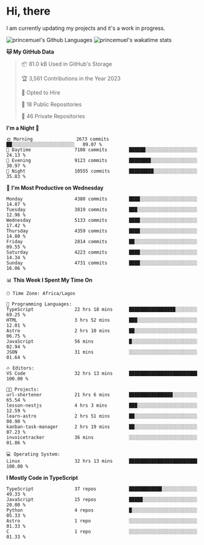 # Hi, there

<!--
**princemuel/princemuel** is a ✨ _special_ ✨ repository because its `README.md` (this file) appears on your GitHub profile.

Here are some ideas to get you started:

- 🔭 I’m currently working on ...
- 🌱 I’m currently learning ...
- 👯 I’m looking to collaborate on ...
- 🤔 I’m looking for help with ...
- 💬 Ask me about ...
- 📫 How to reach me: ...
- 😄 Pronouns: ...
- ⚡ Fun fact: ...
-->

I am currently updating my projects and it's a work in progress.

![princemuel's Github Languages](https://github-readme-stats.vercel.app/api/top-langs/?username=princemuel&text_color=586069&layout=compact&hide_border=true&title_color=0366d6&count_private=true&include_all_commits=true&theme=tokyonight&show_icons=true)
![princemuel's wakatime stats](https://github-readme-stats.vercel.app/api/wakatime?username=princemuel&text_color=586069&layout=compact&hide_border=true&title_color=0366d6&count_private=true&include_all_commits=true&theme=tokyonight&show_icons=true)

<!--START_SECTION:waka-->
**🐱 My GitHub Data** 

> 📦 81.0 kB Used in GitHub's Storage 
 > 
> 🏆 3,561 Contributions in the Year 2023
 > 
> 💼 Opted to Hire
 > 
> 📜 18 Public Repositories 
 > 
> 🔑 46 Private Repositories 
 > 
**I'm a Night 🦉** 

```text
🌞 Morning                2673 commits        ██░░░░░░░░░░░░░░░░░░░░░░░   09.07 % 
🌆 Daytime                7108 commits        ██████░░░░░░░░░░░░░░░░░░░   24.13 % 
🌃 Evening                9123 commits        ████████░░░░░░░░░░░░░░░░░   30.97 % 
🌙 Night                  10555 commits       █████████░░░░░░░░░░░░░░░░   35.83 % 
```
📅 **I'm Most Productive on Wednesday** 

```text
Monday                   4380 commits        ████░░░░░░░░░░░░░░░░░░░░░   14.87 % 
Tuesday                  3819 commits        ███░░░░░░░░░░░░░░░░░░░░░░   12.96 % 
Wednesday                5133 commits        ████░░░░░░░░░░░░░░░░░░░░░   17.42 % 
Thursday                 4359 commits        ████░░░░░░░░░░░░░░░░░░░░░   14.80 % 
Friday                   2814 commits        ██░░░░░░░░░░░░░░░░░░░░░░░   09.55 % 
Saturday                 4223 commits        ████░░░░░░░░░░░░░░░░░░░░░   14.34 % 
Sunday                   4731 commits        ████░░░░░░░░░░░░░░░░░░░░░   16.06 % 
```


📊 **This Week I Spent My Time On** 

```text
🕑︎ Time Zone: Africa/Lagos

💬 Programming Languages: 
TypeScript               22 hrs 18 mins      █████████████████░░░░░░░░   69.25 % 
HTML                     3 hrs 52 mins       ███░░░░░░░░░░░░░░░░░░░░░░   12.01 % 
Astro                    2 hrs 10 mins       ██░░░░░░░░░░░░░░░░░░░░░░░   06.75 % 
JavaScript               56 mins             █░░░░░░░░░░░░░░░░░░░░░░░░   02.94 % 
JSON                     31 mins             ░░░░░░░░░░░░░░░░░░░░░░░░░   01.64 % 

🔥 Editors: 
VS Code                  32 hrs 13 mins      █████████████████████████   100.00 % 

🐱‍💻 Projects: 
url-shortener            21 hrs 6 mins       ████████████████░░░░░░░░░   65.54 % 
lesson-nestjs            4 hrs 3 mins        ███░░░░░░░░░░░░░░░░░░░░░░   12.59 % 
learn-astro              2 hrs 51 mins       ██░░░░░░░░░░░░░░░░░░░░░░░   08.90 % 
kanban-task-manager      2 hrs 19 mins       ██░░░░░░░░░░░░░░░░░░░░░░░   07.23 % 
invoicetracker           36 mins             ░░░░░░░░░░░░░░░░░░░░░░░░░   01.86 % 

💻 Operating System: 
Linux                    32 hrs 13 mins      █████████████████████████   100.00 % 
```

**I Mostly Code in TypeScript** 

```text
TypeScript               37 repos            ████████████░░░░░░░░░░░░░   49.33 % 
JavaScript               15 repos            █████░░░░░░░░░░░░░░░░░░░░   20.00 % 
Python                   4 repos             █░░░░░░░░░░░░░░░░░░░░░░░░   05.33 % 
Astro                    1 repo              ░░░░░░░░░░░░░░░░░░░░░░░░░   01.33 % 
C                        1 repo              ░░░░░░░░░░░░░░░░░░░░░░░░░   01.33 % 
```




<!--END_SECTION:waka-->
